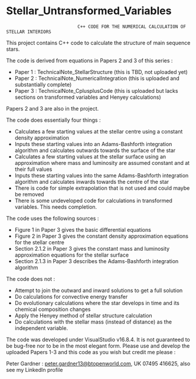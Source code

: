 # Stellar_Untransformed_Variables
                               C++ CODE FOR THE NUMERICAL CALCULATION OF STELLAR INTERIORS
                               
This project contains C++ code to calculate the structure of main sequence stars.

The code is derived from equations in Papers 2 and 3 of this series :

+ Paper 1 : TechnicalNote_StellarStructure         (this is TBD, not uploaded yet)
+ Paper 2 : TechnicalNote_NumericalIntegration     (this is uploaded and substantially complete)
+ Paper 3 : TechnicalNote_CplusplusCode            (this is uploaded but lacks sections on transformed variables and Henyey calculations)

Papers 2 and 3 are also in the project.

The code does essentially four things :

+ Calculates a few starting values at the stellar centre using a constant density approximation
+ Inputs these starting values into an Adams-Bashforth integration algorithm and calculates outwards towards the surface of the star
+ Calculates a few starting values at the stellar surface using an approximation where mass and luminosity are assumed constant and at their full values
+ Inputs these starting values into the same Adams-Bashforth integration algorithm and calculates inwards towards the centre of the star
+ There is code for simple extrapolation that is not used and could maybe be removed
+ There is some undeveloped code for calculations in transformed variables. This needs completion.

The code uses the following sources :

+ Figure 1 in Paper 3 gives the basic differential equations
+ Figure 2 in Paper 3 gives the constant density approximation equations for the stellar centre
+ Section 2.1.2 in Paper 3 gives the constant mass and luminosity approximation equations for the stellar surface
+ Section 2.1.3 in Paper 3 describes the Adams-Bashforth integration algorithm 

The code does not :

+ Attempt to join the outward and inward solutions to get a full solution
+ Do calculations for convective energy transfer
+ Do evolutionary calculations where the star develops in time and its chemical composition changes
+ Apply the Henyey method of stellar structure calculation
+ Do calculations with the stellar mass (instead of distance) as the independent variable.

The code was developed under VisualStudio v16.8.4. It is not guaranteed to be bug-free nor to be in the most elegant form.
Please use and develop the uploaded Papers 1-3 and this code as you wish but credit me please : 

Peter Gardner : peter.gardner13@btopenworld.com, UK 07495 416625, also see my LinkedIn profile
